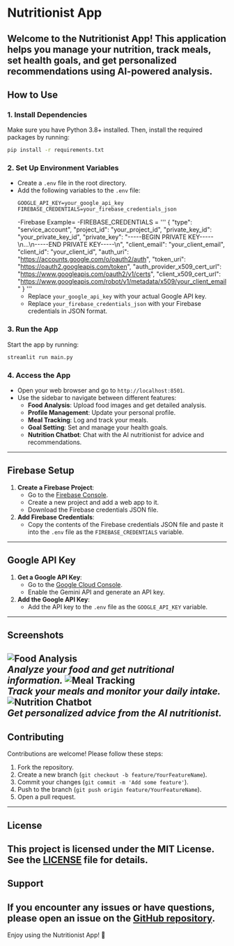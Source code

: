 # Nutritionist App
Welcome to the **Nutritionist App**! This application helps you manage your nutrition, track meals, set health goals, and get personalized recommendations using AI-powered analysis.
---
## How to Use
### 1. **Install Dependencies**
Make sure you have Python 3.8+ installed. Then, install the required packages by running:
```bash
pip install -r requirements.txt
```
### 2. **Set Up Environment Variables**
- Create a `.env` file in the root directory.
- Add the following variables to the `.env` file:
  ```plaintext
  GOOGLE_API_KEY=your_google_api_key
  FIREBASE_CREDENTIALS=your_firebase_credentials_json
  ```
  -Firebase Example=
  -FIREBASE_CREDENTIALS = '''
{
  "type": "service_account",
  "project_id": "your_project_id",
  "private_key_id": "your_private_key_id",
  "private_key": "-----BEGIN PRIVATE KEY-----\n...\n-----END PRIVATE KEY-----\n",
  "client_email": "your_client_email",
  "client_id": "your_client_id",
  "auth_uri": "https://accounts.google.com/o/oauth2/auth",
  "token_uri": "https://oauth2.googleapis.com/token",
  "auth_provider_x509_cert_url": "https://www.googleapis.com/oauth2/v1/certs",
  "client_x509_cert_url": "https://www.googleapis.com/robot/v1/metadata/x509/your_client_email"
}
'''
  - Replace `your_google_api_key` with your actual Google API key.
  - Replace `your_firebase_credentials_json` with your Firebase credentials in JSON format.
### 3. **Run the App**
Start the app by running:
```bash
streamlit run main.py
```
### 4. **Access the App**
- Open your web browser and go to `http://localhost:8501`.
- Use the sidebar to navigate between different features:
  - **Food Analysis**: Upload food images and get detailed analysis.
  - **Profile Management**: Update your personal profile.
  - **Meal Tracking**: Log and track your meals.
  - **Goal Setting**: Set and manage your health goals.
  - **Nutrition Chatbot**: Chat with the AI nutritionist for advice and recommendations.
---
## Firebase Setup
1. **Create a Firebase Project**:
   - Go to the [Firebase Console](https://console.firebase.google.com/).
   - Create a new project and add a web app to it.
   - Download the Firebase credentials JSON file.
2. **Add Firebase Credentials**:
   - Copy the contents of the Firebase credentials JSON file and paste it into the `.env` file as the `FIREBASE_CREDENTIALS` variable.
---
## Google API Key
1. **Get a Google API Key**:
   - Go to the [Google Cloud Console](https://console.cloud.google.com/).
   - Enable the Gemini API and generate an API key.
2. **Add the Google API Key**:
   - Add the API key to the `.env` file as the `GOOGLE_API_KEY` variable.
---
## Screenshots
![Food Analysis](screenshots/food_analysis.png)  
*Analyze your food and get nutritional information.*
![Meal Tracking](screenshots/meal_tracking.png)  
*Track your meals and monitor your daily intake.*
![Nutrition Chatbot](screenshots/chatbot.png)  
*Get personalized advice from the AI nutritionist.*
---
## Contributing
Contributions are welcome! Please follow these steps:
1. Fork the repository.
2. Create a new branch (`git checkout -b feature/YourFeatureName`).
3. Commit your changes (`git commit -m 'Add some feature'`).
4. Push to the branch (`git push origin feature/YourFeatureName`).
5. Open a pull request.
---
## License
This project is licensed under the MIT License. See the [LICENSE](LICENSE) file for details.
---
## Support
If you encounter any issues or have questions, please open an issue on the [GitHub repository](https://github.com/your-repo/nutritionist-app/issues).
---
Enjoy using the Nutritionist App! 🥗
